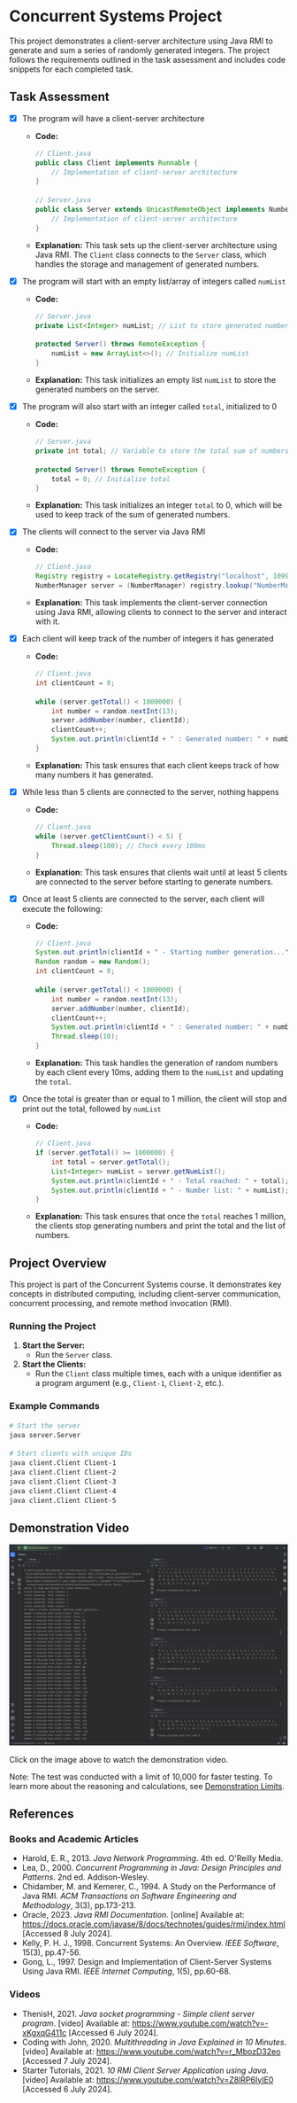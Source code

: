 # Concurrent Systems Project

This project demonstrates a client-server architecture using Java RMI to generate and sum a series of randomly generated integers. The project follows the requirements outlined in the task assessment and includes code snippets for each completed task.

## Task Assessment

- [x] The program will have a client-server architecture
    - **Code:**
      ```java
      // Client.java
      public class Client implements Runnable {
          // Implementation of client-server architecture
      }
  
      // Server.java
      public class Server extends UnicastRemoteObject implements NumberManager {
          // Implementation of client-server architecture
      }
      ```
    - **Explanation:** This task sets up the client-server architecture using Java RMI. The `Client` class connects to the `Server` class, which handles the storage and management of generated numbers.

- [x] The program will start with an empty list/array of integers called `numList`
    - **Code:**
      ```java
      // Server.java
      private List<Integer> numList; // List to store generated numbers
  
      protected Server() throws RemoteException {
          numList = new ArrayList<>(); // Initialize numList
      }
      ```
    - **Explanation:** This task initializes an empty list `numList` to store the generated numbers on the server.

- [x] The program will also start with an integer called `total`, initialized to 0
    - **Code:**
      ```java
      // Server.java
      private int total; // Variable to store the total sum of numbers
  
      protected Server() throws RemoteException {
          total = 0; // Initialize total
      }
      ```
    - **Explanation:** This task initializes an integer `total` to 0, which will be used to keep track of the sum of generated numbers.

- [x] The clients will connect to the server via Java RMI
    - **Code:**
      ```java
      // Client.java
      Registry registry = LocateRegistry.getRegistry("localhost", 1099);
      NumberManager server = (NumberManager) registry.lookup("NumberManager");
      ```
    - **Explanation:** This task implements the client-server connection using Java RMI, allowing clients to connect to the server and interact with it.

- [x] Each client will keep track of the number of integers it has generated
    - **Code:**
      ```java
      // Client.java
      int clientCount = 0;
  
      while (server.getTotal() < 1000000) {
          int number = random.nextInt(13);
          server.addNumber(number, clientId);
          clientCount++;
          System.out.println(clientId + " : Generated number: " + number + " | Total Count: " + clientCount);
      }
      ```
    - **Explanation:** This task ensures that each client keeps track of how many numbers it has generated.

- [x] While less than 5 clients are connected to the server, nothing happens
    - **Code:**
      ```java
      // Client.java
      while (server.getClientCount() < 5) {
          Thread.sleep(100); // Check every 100ms
      }
      ```
    - **Explanation:** This task ensures that clients wait until at least 5 clients are connected to the server before starting to generate numbers.

- [x] Once at least 5 clients are connected to the server, each client will execute the following:
    - **Code:**
      ```java
      // Client.java
      System.out.println(clientId + " - Starting number generation...");
      Random random = new Random();
      int clientCount = 0;
  
      while (server.getTotal() < 1000000) {
          int number = random.nextInt(13);
          server.addNumber(number, clientId);
          clientCount++;
          System.out.println(clientId + " : Generated number: " + number + " | Total Count: " + clientCount);
          Thread.sleep(10);
      }
      ```
    - **Explanation:** This task handles the generation of random numbers by each client every 10ms, adding them to the `numList` and updating the `total`.

- [x] Once the total is greater than or equal to 1 million, the client will stop and print out the total, followed by `numList`
    - **Code:**
      ```java
      // Client.java
      if (server.getTotal() >= 1000000) {
          int total = server.getTotal();
          List<Integer> numList = server.getNumList();
          System.out.println(clientId + " - Total reached: " + total);
          System.out.println(clientId + " - Number list: " + numList);
      }
      ```
    - **Explanation:** This task ensures that once the `total` reaches 1 million, the clients stop generating numbers and print the total and the list of numbers.

## Project Overview

This project is part of the Concurrent Systems course. It demonstrates key concepts in distributed computing, including client-server communication, concurrent processing, and remote method invocation (RMI).

### Running the Project

1. **Start the Server:**
    - Run the `Server` class.
2. **Start the Clients:**
    - Run the `Client` class multiple times, each with a unique identifier as a program argument (e.g., `Client-1`, `Client-2`, etc.).

### Example Commands

```sh
# Start the server
java server.Server

# Start clients with unique IDs
java client.Client Client-1
java client.Client Client-2
java client.Client Client-3
java client.Client Client-4
java client.Client Client-5

```

## Demonstration Video

[![Watch the video](src/assets/video_thumbnail.jpg)](src/assets/demo_video.mp4)

Click on the image above to watch the demonstration video.

Note: The test was conducted with a limit of 10,000 for faster testing. To learn more about the reasoning and calculations, see [Demonstration Limits](DEMONSTRATION_LIMITS.md).

## References

### Books and Academic Articles

- Harold, E. R., 2013. *Java Network Programming*. 4th ed. O'Reilly Media.
- Lea, D., 2000. *Concurrent Programming in Java: Design Principles and Patterns*. 2nd ed. Addison-Wesley.
- Chidamber, M. and Kemerer, C., 1994. A Study on the Performance of Java RMI. *ACM Transactions on Software Engineering and Methodology*, 3(3), pp.173-213.
- Oracle, 2023. *Java RMI Documentation*. [online] Available at: <https://docs.oracle.com/javase/8/docs/technotes/guides/rmi/index.html> [Accessed 8 July 2024].
- Kelly, P. H. J., 1998. Concurrent Systems: An Overview. *IEEE Software*, 15(3), pp.47-56.
- Gong, L., 1997. Design and Implementation of Client-Server Systems Using Java RMI. *IEEE Internet Computing*, 1(5), pp.60-68.

### Videos

- ThenisH, 2021. *Java socket programming - Simple client server program*. [video] Available at: <https://www.youtube.com/watch?v=-xKgxqG411c> [Accessed 6 July 2024].
- Coding with John, 2020. *Multithreading in Java Explained in 10 Minutes*. [video] Available at: <https://www.youtube.com/watch?v=r_MbozD32eo> [Accessed 7 July 2024].
- Starter Tutorials, 2021. *10 RMI Client Server Application using Java*. [video] Available at: <https://www.youtube.com/watch?v=Z8lRP6IyIE0> [Accessed 6 July 2024].
